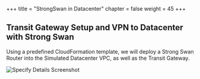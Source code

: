 +++
title = "StrongSwan in Datacenter"
chapter = false
weight = 45
+++

## Transit Gateway Setup and VPN to Datacenter with Strong Swan

Using a predefined CloudFormation template, we will deploy a Strong Swan Router into the Simulated Datacenter VPC, as well as the Transit Gateway.

![Specify Details Screenshot](/images/hybrid-swan-tgw-diagram.png)
